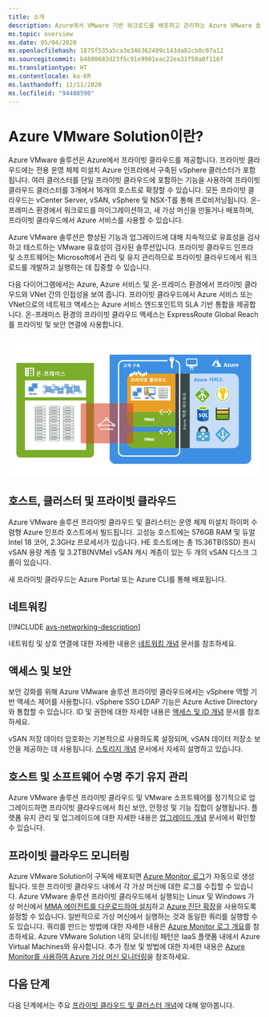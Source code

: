 ```yaml
---
title: 소개
description: Azure에서 VMware 기반 워크로드를 배포하고 관리하는 Azure VMware 솔루션의 기능과 이점에 대해 알아봅니다.
ms.topic: overview
ms.date: 05/04/2020
ms.openlocfilehash: 1875f535a5ca3e346362409c143da82cb8c07a12
ms.sourcegitcommit: b4880683d23f5c91e9901eac22ea31f50a0f116f
ms.translationtype: HT
ms.contentlocale: ko-KR
ms.lasthandoff: 11/11/2020
ms.locfileid: "94488590"
---
```

# <a name="what-is-azure-vmware-solution"></a>Azure VMware Solution이란?

Azure VMware 솔루션은 Azure에서 프라이빗 클라우드를 제공합니다. 프라이빗 클라우드에는 전용 운영 체제 미설치 Azure 인프라에서 구축된 vSphere 클러스터가 포함됩니다. 여러 클러스터를 단일 프라이빗 클라우드에 포함하는 기능을 사용하여 프라이빗 클라우드 클러스터를 3개에서 16개의 호스트로 확장할 수 있습니다. 모든 프라이빗 클라우드는 vCenter Server, vSAN, vSphere 및 NSX-T를 통해 프로비저닝됩니다. 온-프레미스 환경에서 워크로드를 마이그레이션하고, 새 가상 머신을 만들거나 배포하며, 프라이빗 클라우드에서 Azure 서비스를 사용할 수 있습니다.

Azure VMware 솔루션은 향상된 기능과 업그레이드에 대해 지속적으로 유효성을 검사하고 테스트하는 VMware 유효성이 검사된 솔루션입니다. 프라이빗 클라우드 인프라 및 소프트웨어는 Microsoft에서 관리 및 유지 관리하므로 프라이빗 클라우드에서 워크로드를 개발하고 실행하는 데 집중할 수 있습니다.

다음 다이어그램에서는 Azure, Azure 서비스 및 온-프레미스 환경에서 프라이빗 클라우드와 VNet 간의 인접성을 보여 줍니다. 프라이빗 클라우드에서 Azure 서비스 또는 VNet으로의 네트워크 액세스는 Azure 서비스 엔드포인트의 SLA 기반 통합을 제공합니다. 온-프레미스 환경의 프라이빗 클라우드 액세스는 ExpressRoute Global Reach를 프라이빗 및 보안 연결에 사용합니다.

![Azure 및 온-프레미스와 Azure VMware 솔루션 프라이빗 클라우드의 인접성에 대한 이미지](./media/adjacency-overview-drawing-final.png)

## <a name="hosts-clusters-and-private-clouds"></a>호스트, 클러스터 및 프라이빗 클라우드

Azure VMware 솔루션 프라이빗 클라우드 및 클러스터는 운영 체제 미설치 하이퍼 수렴형 Azure 인프라 호스트에서 빌드됩니다. 고성능 호스트에는 576GB RAM 및 듀얼 Intel 18 코어, 2.3GHz 프로세서가 있습니다. HE 호스트에는 총 15.36TB(SSD) 원시 vSAN 용량 계층 및 3.2TB(NVMe) vSAN 캐시 계층이 있는 두 개의 vSAN 디스크 그룹이 있습니다.

새 프라이빗 클라우드는 Azure Portal 또는 Azure CLI를 통해 배포됩니다.

## <a name="networking"></a>네트워킹

[!INCLUDE [avs-networking-description](includes/azure-vmware-solution-networking-description.md)]

네트워킹 및 상호 연결에 대한 자세한 내용은 [네트워킹 개념](concepts-networking.md) 문서를 참조하세요.

## <a name="access-and-security"></a>액세스 및 보안

보안 강화를 위해 Azure VMware 솔루션 프라이빗 클라우드에서는 vSphere 역할 기반 액세스 제어를 사용합니다. vSphere SSO LDAP 기능은 Azure Active Directory와 통합할 수 있습니다. ID 및 권한에 대한 자세한 내용은 [액세스 및 ID 개념](concepts-identity.md) 문서를 참조하세요.

vSAN 저장 데이터 암호화는 기본적으로 사용하도록 설정되며, vSAN 데이터 저장소 보안을 제공하는 데 사용됩니다. [스토리지 개념](concepts-storage.md) 문서에서 자세히 설명하고 있습니다.

## <a name="host-and-software-lifecycle-maintenance"></a>호스트 및 소프트웨어 수명 주기 유지 관리

Azure VMware 솔루션 프라이빗 클라우드 및 VMware 소프트웨어를 정기적으로 업그레이드하면 프라이빗 클라우드에서 최신 보안, 안정성 및 기능 집합이 실행됩니다. 플랫폼 유지 관리 및 업그레이드에 대한 자세한 내용은 [업그레이드 개념](concepts-upgrades.md) 문서에서 확인할 수 있습니다.

## <a name="monitoring-your-private-cloud"></a>프라이빗 클라우드 모니터링

Azure VMware Solution이 구독에 배포되면 [Azure Monitor 로그](../azure-monitor/overview.md)가 자동으로 생성됩니다. 또한 프라이빗 클라우드 내에서 각 가상 머신에 대한 로그를 수집할 수 있습니다. Azure VMware 솔루션 프라이빗 클라우드에서 실행되는 Linux 및 Windows 가상 머신에서 [MMA 에이전트를 다운로드하여 설치](../azure-monitor/platform/log-analytics-agent.md#installation-options)하고 [Azure 진단 확장](../azure-monitor/platform/diagnostics-extension-overview.md)을 사용하도록 설정할 수 있습니다. 일반적으로 가상 머신에서 실행하는 것과 동일한 쿼리를 실행할 수도 있습니다. 쿼리를 만드는 방법에 대한 자세한 내용은 [Azure Monitor 로그 개요](../azure-monitor/platform/data-platform-logs.md)를 참조하세요. Azure VMware Solution 내의 모니터링 패턴은 IaaS 플랫폼 내에서 Azure Virtual Machines와 유사합니다. 추가 정보 및 방법에 대한 자세한 내용은 [Azure Monitor를 사용하여 Azure 가상 머신 모니터링](../azure-monitor/insights/monitor-vm-azure.md)을 참조하세요.

## <a name="next-steps"></a>다음 단계

다음 단계에서는 주요 [프라이빗 클라우드 및 클러스터 개념](concepts-private-clouds-clusters.md)에 대해 알아봅니다.

<!-- LINKS - external -->

<!-- LINKS - internal -->
[concepts-private-clouds-clusters]: ./concepts-private-clouds-clusters.md
